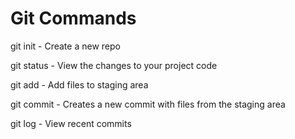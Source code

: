 # Git Commands

git init - Create a new repo

git status - View the changes to your project code

git add - Add files to staging area

git commit - Creates a new commit with files from the staging area

git log - View recent commits
